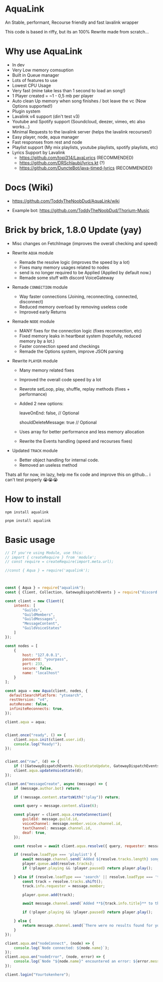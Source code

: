 # AquaLink
An Stable, performant, Recourse friendly and fast lavalink wrapper

This code is based in riffy, but its an 100% Rewrite made from scratch...

# Why use AquaLink
- In dev
- Very Low memory comsuption
- Built in Queue manager
- Lots of features to use
- Lowest CPU Usage
- Very fast (mine take less than 1 second to load an song!)
- 1 Player created = ~1 - 0,5 mb per player
- Auto clean Up memory when song finishes / bot leave the vc (Now Options supported!)
- Plugin system
- Lavalink v4 support (din't test v3)
- Youtube and Spotify support (Soundcloud, deezer, vimeo, etc also works...)
- Minimal Requests to the lavalink server (helps the lavalink recourses!)
- Easy player, node, aqua manager 
- Fast responses from rest and node
- Playlist support (My mix playlists, youtube playlists, spotify playlists, etc)
- Lyrics Support by Lavalink
  - https://github.com/topi314/LavaLyrics (RECOMMENDED)
  - https://github.com/DRSchlaubi/lyrics.kt (?)
  - https://github.com/DuncteBot/java-timed-lyrics (RECOMMENDED)

# Docs (Wiki)
- https://github.com/ToddyTheNoobDud/AquaLink/wiki

- Example bot: https://github.com/ToddyTheNoobDud/Thorium-Music

# Brick by brick, 1.8.0 Update (yay)

- Misc changes on FetchImage (improves the overall checking and speed)

- Rewrite `AQUA` module
  - Remade the resolve logic (improves the speed by a lot)
  - Fixes many memory usages related to nodes
  - send is no longer required to be Applied (Applied by default now.)
  - Remade some stuff with discord VoiceGateway

- Remade `CONNECTION` module
  - Way faster connections (Joining, reconnecting, connected, disconnect)
  - Reduced memory overload by removing useless code
  - Improved early Returns

- Remade `NODE` module
  - MANY fixes for the connection logic (fixes reconnection, etc)
  - Fixed memory leaks in heartbeat system (hopefully, reduced memory by a lot.)
  - Faster connection speed and checkings
  - Remade the Options system, improve JSON parsing

- Rewrite `PLAYER` module
  - Many memory related fixes
  - Improved the overall code speed by a lot
  - Rewrote setLoop, play, shuffle, replay methods (fixes + performance)
  - Added 2 new options: 

      leaveOnEnd: false, // Optional
      
      shouldDeleteMessage: true // Optional
    
  - Uses array for better performance and less memory allocation
  - Rewrite the Events handling (speed and recourses fixes)

- Updated `TRACK` module
  - Better object handling for internal code.
  - Removed an useless method

Thats all for now, im lazy, help me fix code and improve this on github... i can't test properly 😭😭😭

# How to install

`npm install aqualink`

`pnpm install aqualink`

# Basic usage

```javascript
// If you're using Module, use this:
// import { createRequire } from 'module';
// const require = createRequire(import.meta.url);

//const { Aqua } = require('aqualink');



const { Aqua } = require("aqualink");
const { Client, Collection, GatewayDispatchEvents } = require("discord.js");

const client = new Client({
    intents: [
        "Guilds",
        "GuildMembers",
        "GuildMessages",
        "MessageContent",
        "GuildVoiceStates"
    ]
});

const nodes = [
    {
        host: "127.0.0.1",
        password: "yourpass",
        port: 233,
        secure: false,
        name: "localhost"
    }
];

const aqua = new Aqua(client, nodes, {
  defaultSearchPlatform: "ytsearch",
  restVersion: "v4",
  autoResume: false,
  infiniteReconnects: true,
});

client.aqua = aqua;


client.once("ready", () => {
    client.aqua.init(client.user.id);
    console.log("Ready!");
});


client.on("raw", (d) => {
    if (![GatewayDispatchEvents.VoiceStateUpdate, GatewayDispatchEvents.VoiceServerUpdate,].includes(d.t)) return;
    client.aqua.updateVoiceState(d);
});

client.on("messageCreate", async (message) => {
    if (message.author.bot) return;

    if (!message.content.startsWith("!play")) return;

    const query = message.content.slice(6);

    const player = client.aqua.createConnection({
        guildId: message.guild.id,
        voiceChannel: message.member.voice.channel.id,
        textChannel: message.channel.id,
        deaf: true,
    });

    const resolve = await client.aqua.resolve({ query, requester: message.member });

    if (resolve.loadType === 'playlist') {
        await message.channel.send(`Added ${resolve.tracks.length} songs from ${resolve.playlistInfo.name} playlist.`);
        player.queue.add(resolve.tracks);
        if (!player.playing && !player.paused) return player.play();

    } else if (resolve.loadType === 'search' || resolve.loadType === 'track') {
        const track = resolve.tracks.shift();
        track.info.requester = message.member;

        player.queue.add(track);

        await message.channel.send(`Added **${track.info.title}** to the queue.`);

        if (!player.playing && !player.paused) return player.play();

    } else {
        return message.channel.send(`There were no results found for your query.`);
    }
});

client.aqua.on("nodeConnect", (node) => {
    console.log(`Node connected: ${node.name}`);
});
client.aqua.on("nodeError", (node, error) => {
    console.log(`Node "${node.name}" encountered an error: ${error.message}.`);
});

client.login("Yourtokenhere");
```
